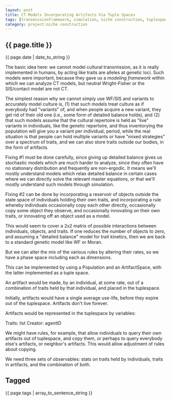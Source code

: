 ```yaml
---
layout: post
title: CT Models Incorporating Artifacts Via Tuple Spaces
tags: [transmissionframework, simulation, niche construction, tuplespace models]
category: project:niche construction
---
```


{{ page.title }}
----------------

<div class="publish_date">
{{ page.date | date_to_string }}
</div>


The basic idea here:  we cannot model cultural transmission, as it is really implemented in humans, by acting like traits are alleles at genetic loci.  Such models were important, because they gave us a _modeling framework_ within which we can analyze CT models, but neutral Wright-Fisher or the SIS/contact model are not CT.  

The simplest reason why we cannot simply use WF/SIS and variants to accurately model culture is, (1) that such models treat culture as if everybody had "variants" of, and when people acquire a new variant, they get rid of their old one (i.e., some form of detailed balance holds), and (2) that such models assume that the cultural repertoire is held as "live" variants in individuals, like the genetic repertoire, and thus inventorying the population will give you a variant per individual, period, while the real situation is that people can hold multiple variants or have "mixed strategies" over a spectrum of traits, and we can also store traits outside our bodies, in the form of artifacts.  

Fixing #1 must be done carefully, since giving up detailed balance gives us stochastic models which are much harder to analyze, since they often have no stationary distribution and frequently are non-ergodic.  It means we'll mostly understand models which relax detailed balance in certain cases where we can directly solve the relevant master equations, or that we'll mostly understand such models through simulation.  

Fixing #2 can be done by incorporating a reservoir of objects outside the state space of individuals holding their own traits, and incorporating a rule whereby individuals occasionally copy each other directly, occasionally copy some object they observe, and occasionally innovating on their own traits, or innovating off an object used as a model.  

This would seem to cover a 2x2 matrix of possible interactions between individuals, objects, and traits.  If one reduces the number of objects to zero, and assuming a "detailed balance" model for trait kinetics, then we are back to a standard genetic model like WF or Moran.  

But we can alter the mix of the various rules by altering their rates, so we have a phase space including each as dimensions.  

This can be implemented by using a Population and an ArtifactSpace, with the latter implemented as a tuple space.  

An artifact would be made, by an individual, at some rate, out of a combination of traits held by that individual, and placed in the tuplespace.

Initially, artifacts would have a single average use-life, before they expire out of the tuplespace.  Artifacts don't live forever.

Artifacts would be represented in the tuplespace by variables:

Traits:  list
Creator:  agentID

We might have rules, for example, that allow individuals to query their own artifacts out of tuplespace, and copy them, or perhaps to query everybody else's artifacts, or neighbor's artifacts.  This would allow adjustment of rules about copying.  

We need three sets of observables:  stats on traits held by individuals, traits in artifacts, and the combination of both.  



Tagged
------
<div class="taglist">
{{ page.tags | array_to_sentence_string }}
</div>
